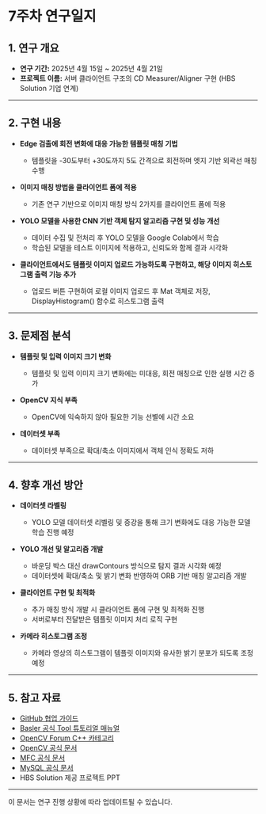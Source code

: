 # 7주차 연구일지

## 1. 연구 개요

- **연구 기간:** 2025년 4월 15일 ~ 2025년 4월 21일
- **프로젝트 이름:** 서버 클라이언트 구조의 CD Measurer/Aligner 구현 (HBS Solution 기업 연계)

---

## 2. 구현 내용
- **Edge 검출에 회전 변화에 대응 가능한 템플릿 매칭 기법**
    - 템플릿을 -30도부터 +30도까지 5도 간격으로 회전하며 엣지 기반 외곽선 매칭 수행

- **이미지 매칭 방법을 클라이언트 폼에 적용**
    - 기존 연구 기반으로 이미지 매칭 방식 2가지를 클라이언트 폼에 적용

- **YOLO 모델을 사용한 CNN 기반 객체 탐지 알고리즘 구현 및 성능 개선**
    - 데이터 수집 및 전처리 후 YOLO 모델을 Google Colab에서 학습
    - 학습된 모델을 테스트 이미지에 적용하고, 신뢰도와 함께 결과 시각화

- **클라이언트에서도 템플릿 이미지 업로드 가능하도록 구현하고, 해당 이미지 히스토그램 출력 기능 추가**
    - 업로드 버튼 구현하여 로컬 이미지 업로드 후 Mat 객체로 저장, DisplayHistogram() 함수로 히스토그램 출력

---

## **3. 문제점 분석**
- **템플릿 및 입력 이미지 크기 변화**  
  - 템플릿 및 입력 이미지 크기 변화에는 미대응, 회전 매칭으로 인한 실행 시간 증가

- **OpenCV 지식 부족**  
  - OpenCV에 익숙하지 않아 필요한 기능 선별에 시간 소요

- **데이터셋 부족**  
  - 데이터셋 부족으로 확대/축소 이미지에서 객체 인식 정확도 저하

---

## **4. 향후 개선 방안**

- **데이터셋 라벨링**  
  - YOLO 모델 데이터셋 리벨링 및 증강을 통해 크기 변화에도 대응 가능한 모델 학습 진행 예정

- **YOLO 개선 및 알고리즘 개발**  
  - 바운딩 박스 대신 drawContours 방식으로 탐지 결과 시각화 예정
  - 데이터셋에 확대/축소 및 밝기 변화 반영하여 ORB 기반 매칭 알고리즘 개발

- **클라이언트 구현 및 최적화**  
  - 추가 매칭 방식 개발 시 클라이언트 폼에 구현 및 최적화 진행
  - 서버로부터 전달받은 템플릿 이미지 처리 로직 구현

- **카메라 히스토그램 조정**  
  - 카메라 영상의 히스토그램이 템플릿 이미지와 유사한 밝기 분포가 되도록 조정 예정

---

## 5. 참고 자료

- [GitHub 협업 가이드](https://docs.github.com/en/github)
- [Basler 공식 Tool 튜토리얼 매뉴얼](https://www.baslerweb.com/ko-kr/learning/tutorials/)
- [OpenCV Forum C++ 카테고리](https://forum.opencv.org/c/c/9)
- [OpenCV 공식 문서](https://docs.opencv.org/)
- [MFC 공식 문서](https://learn.microsoft.com/ko-kr/cpp/mfc/mfc-concepts?view=msvc-170)
- [MySQL 공식 문서](https://dev.mysql.com/doc/)
- HBS Solution 제공 프로젝트 PPT

---

이 문서는 연구 진행 상황에 따라 업데이트될 수 있습니다.
